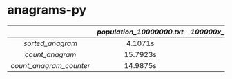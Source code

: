 # anagrams-py
|                          | _population\_10000000.txt_ | _100000x\_chars\_population.txt_ |
|:------------------------:|:--------------------------:|:--------------------------------:|
|     _sorted\_anagram_    |           4.1071s          |              4.1963s             |
|     _count\_anagram_     |          15.7923s          |              18.2473             |
| _count\_anagram_counter_ |          14.9875s          |              2.7952              |